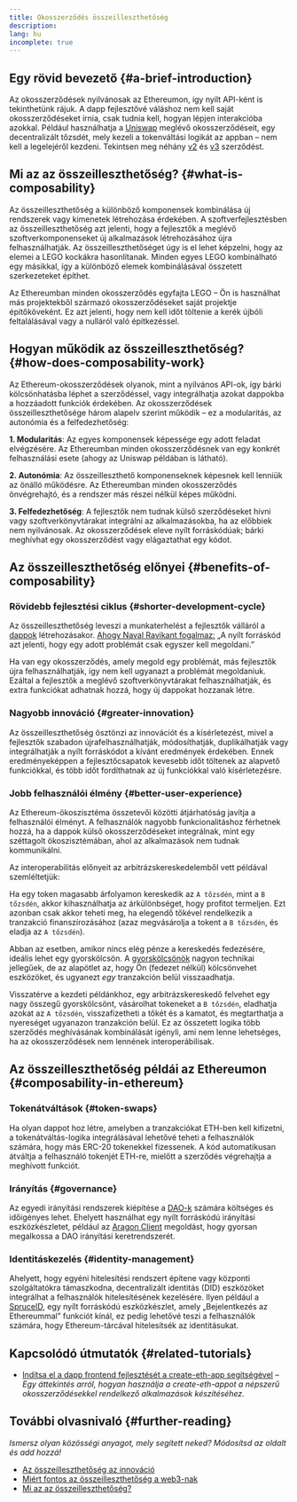 ```yaml
---
title: Okosszerződés összeilleszthetőség
description:
lang: hu
incomplete: true
---
```


## Egy rövid bevezető {#a-brief-introduction}

Az okosszerződések nyilvánosak az Ethereumon, így nyílt API-ként is tekinthetünk rájuk. A dapp fejlesztővé váláshoz nem kell saját okosszerződéseket írnia, csak tudnia kell, hogyan lépjen interakcióba azokkal. Például használhatja a [Uniswap](https://uniswap.exchange/swap) meglévő okosszerződéseit, egy decentralizált tőzsdét, mely kezeli a tokenváltási logikát az appban – nem kell a legelejéről kezdeni. Tekintsen meg néhány [v2](https://github.com/Uniswap/uniswap-v2-core/tree/master/contracts) és [v3](https://github.com/Uniswap/uniswap-v3-core/tree/main/contracts) szerződést.

## Mi az az összeilleszthetőség? {#what-is-composability}

Az összeilleszthetőség a különböző komponensek kombinálása új rendszerek vagy kimenetek létrehozása érdekében. A szoftverfejlesztésben az összeilleszthetőség azt jelenti, hogy a fejlesztők a meglévő szoftverkomponenseket új alkalmazások létrehozásához újra felhasználhatják. Az összeilleszthetőséget úgy is el lehet képzelni, hogy az elemei a LEGO kockákra hasonlítanak. Minden egyes LEGO kombinálható egy másikkal, így a különböző elemek kombinálásával összetett szerkezeteket építhet.

Az Ethereumban minden okosszerződés egyfajta LEGO – Ön is használhat más projektekből származó okosszerződéseket saját projektje építőköveként. Ez azt jelenti, hogy nem kell időt töltenie a kerék újbóli feltalálásával vagy a nulláról való építkezéssel.

## Hogyan működik az összeilleszthetőség? {#how-does-composability-work}

Az Ethereum-okosszerződések olyanok, mint a nyilvános API-ok, így bárki kölcsönhatásba léphet a szerződéssel, vagy integrálhatja azokat dappokba a hozzáadott funkciók érdekében. Az okosszerződések összeilleszthetősége három alapelv szerint működik – ez a modularitás, az autonómia és a felfedezhetőség:

**1. Modularitás**: Az egyes komponensek képessége egy adott feladat elvégzésére. Az Ethereumban minden okosszerződésnek van egy konkrét felhasználási esete (ahogy az Uniswap példában is látható).

**2. Autonómia**: Az összeilleszthető komponenseknek képesnek kell lenniük az önálló működésre. Az Ethereumban minden okosszerződés önvégrehajtó, és a rendszer más részei nélkül képes működni.

**3. Felfedezhetőség**: A fejlesztők nem tudnak külső szerződéseket hívni vagy szoftverkönyvtárakat integrálni az alkalmazásokba, ha az előbbiek nem nyilvánosak. Az okosszerződések eleve nyílt forráskódúak; bárki meghívhat egy okosszerződést vagy elágaztathat egy kódot.

## Az összeilleszthetőség előnyei {#benefits-of-composability}

### Rövidebb fejlesztési ciklus {#shorter-development-cycle}

Az összeilleszthetőség leveszi a munkaterhelést a fejlesztők válláról a [dappok](/dapps/#what-are-dapps) létrehozásakor. [Ahogy Naval Ravikant fogalmaz:](https://twitter.com/naval/status/1444366754650656770) „A nyílt forráskód azt jelenti, hogy egy adott problémát csak egyszer kell megoldani.”

Ha van egy okosszerződés, amely megold egy problémát, más fejlesztők újra felhasználhatják, így nem kell ugyanazt a problémát megoldaniuk. Ezáltal a fejlesztők a meglévő szoftverkönyvtárakat felhasználhatják, és extra funkciókat adhatnak hozzá, hogy új dappokat hozzanak létre.

### Nagyobb innováció {#greater-innovation}

Az összeilleszthetőség ösztönzi az innovációt és a kísérletezést, mivel a fejlesztők szabadon újrafelhasználhatják, módosíthatják, duplikálhatják vagy integrálhatják a nyílt forráskódot a kívánt eredmények érdekében. Ennek eredményeképpen a fejlesztőcsapatok kevesebb időt töltenek az alapvető funkciókkal, és több időt fordíthatnak az új funkciókkal való kísérletezésre.

### Jobb felhasználói élmény {#better-user-experience}

Az Ethereum-ökoszisztéma összetevői közötti átjárhatóság javítja a felhasználói élményt. A felhasználók nagyobb funkcionalitáshoz férhetnek hozzá, ha a dappok külső okosszerződéseket integrálnak, mint egy széttagolt ökoszisztémában, ahol az alkalmazások nem tudnak kommunikálni.

Az interoperabilitás előnyeit az arbitrázskereskedelemből vett példával szemléltetjük:

Ha egy token magasabb árfolyamon kereskedik az `A tőzsdén`, mint a `B tőzsdén`, akkor kihasználhatja az árkülönbséget, hogy profitot termeljen. Ezt azonban csak akkor teheti meg, ha elegendő tőkével rendelkezik a tranzakció finanszírozásához (azaz megvásárolja a tokent a `B tőzsdén`, és eladja az `A tőzsdén`).

Abban az esetben, amikor nincs elég pénze a kereskedés fedezésére, ideális lehet egy gyorskölcsön. A [gyorskölcsönök](/defi/#flash-loans) nagyon technikai jellegűek, de az alapötlet az, hogy Ön (fedezet nélkül) kölcsönvehet eszközöket, és ugyanezt _egy_ tranzakción belül visszaadhatja.

Visszatérve a kezdeti példánkhoz, egy arbitrázskereskedő felvehet egy nagy összegű gyorskölcsönt, vásárolhat tokeneket a `B tőzsdén`, eladhatja azokat az `A tőzsdén`, visszafizetheti a tőkét és a kamatot, és megtarthatja a nyereséget ugyanazon tranzakción belül. Ez az összetett logika több szerződés meghívásának kombinálását igényli, ami nem lenne lehetséges, ha az okosszerződések nem lennének interoperábilisak.

## Az összeilleszthetőség példái az Ethereumon {#composability-in-ethereum}

### Tokenátváltások {#token-swaps}

Ha olyan dappot hoz létre, amelyben a tranzakciókat ETH-ben kell kifizetni, a tokenátváltás-logika integrálásával lehetővé teheti a felhasználók számára, hogy más ERC-20 tokenekkel fizessenek. A kód automatikusan átváltja a felhasználó tokenjét ETH-re, mielőtt a szerződés végrehajtja a meghívott funkciót.

### Irányítás {#governance}

Az egyedi irányítási rendszerek kiépítése a [DAO-k](/dao/) számára költséges és időigényes lehet. Ehelyett használhat egy nyílt forráskódú irányítási eszközkészletet, például az [Aragon Client](https://client.aragon.org/) megoldást, hogy gyorsan megalkossa a DAO irányítási keretrendszerét.

### Identitáskezelés {#identity-management}

Ahelyett, hogy egyéni hitelesítési rendszert építene vagy központi szolgáltatókra támaszkodna, decentralizált identitás (DID) eszközöket integrálhat a felhasználók hitelesítésének kezelésére. Ilyen például a [SpruceID](https://www.spruceid.com/), egy nyílt forráskódú eszközkészlet, amely „Bejelentkezés az Ethereummal” funkciót kínál, ez pedig lehetővé teszi a felhasználók számára, hogy Ethereum-tárcával hitelesítsék az identitásukat.

## Kapcsolódó útmutatók {#related-tutorials}

- [Indítsa el a dapp frontend fejlesztését a create-eth-app segítségével](/developers/tutorials/kickstart-your-dapp-frontend-development-with-create-eth-app/) _– Egy áttekintés arról, hogyan használja a create-eth-appot a népszerű okosszerződésekkel rendelkező alkalmazások készítéséhez._

## További olvasnivaló {#further-reading}

_Ismersz olyan közösségi anyagot, mely segített neked? Módosítsd az oldalt és add hozzá!_

- [Az összeilleszthetőség az innováció](https://future.a16z.com/how-composability-unlocks-crypto-and-everything-else/)
- [Miért fontos az összeilleszthetőség a web3-nak](https://hackernoon.com/why-composability-matters-for-web3)
- [Mi az az összeilleszthetőség?](https://blog.aragon.org/what-is-composability/#:~:text=Aragon,connect%20to%20every%20other%20piece.)
